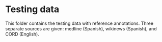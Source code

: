 # Testing data

This folder contains the testing data with reference annotations. Three separate sources are given: medline (Spanish), wikinews (Spanish), and CORD (English).
